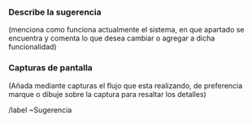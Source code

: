 ### Describe la sugerencia

(menciona como funciona actualmente el sistema, en que apartado se encuentra y comenta lo que desea cambiar o agregar a dicha funcionalidad)

### Capturas de pantalla

(Añada mediante capturas el flujo que esta realizando, de preferencia marque o dibuje sobre la captura para resaltar los detalles)


<!-- no editar  -->
/label ~Sugerencia